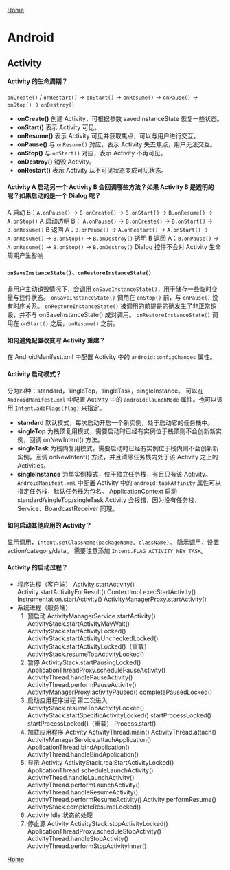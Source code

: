 [Home](../../README.md)

# Android

## Activity

#### Activity 的生命周期？

`onCreate()` / `onRestart()` → `onStart()` → `onResume()` → `onPause()` → `onStop()` → `onDestroy()`
- **onCreate()**
创建 Activity，可根据参数 savedInstanceState 恢复一些状态。
- **onStart()**
表示 Activity 可见。
- **onResume()**
表示 Activity 可见并获取焦点，可以与用户进行交互。
- **onPause()**
与 `onResume()` 对应，表示 Activity 失去焦点，用户无法交互。
- **onStop()**
与 `onStart()` 对应，表示 Activity 不再可见。
- **onDestroy()**
销毁 Activity。
- **onRestart()**
表示 Activity 从不可见状态变成可见状态。

#### Activity A 启动另一个 Activity B 会回调哪些方法？如果 Activity B 是透明的呢？如果启动的是一个 Dialog 呢？

A 启动 B：`A.onPause()` → `B.onCreate()` → `B.onStart()` → `B.onResume()` → `A.onStop()`
A 启动透明 B： `A.onPause()` → `B.onCreate()` → `B.onStart()` → `B.onResume()`
B 返回 A：`B.onPause()` → `A.onRestart()` → `A.onStart()` → `A.onResume()` → `B.onStop()` → `B.onDestroy()`
透明 B 返回 A：`B.onPause()` → `A.onResume()` → `B.onStop()` → `B.onDestroy()`
Dialog 控件不会对 Activity 生命周期产生影响

#### `onSaveInstanceState()`、`onRestoreInstanceState()`

非用户主动销毁情况下，会调用 `onSaveInstanceState()`，用于储存一些临时变量与控件状态。
`onSaveInstanceState()` 调用在 `onStop()` 前，与 `onPause()` 没有时序关系。
`onRestoreInstanceState()` 被调用的前提是的确发生了非正常销毁，并不与 onSaveInstanceState() 成对调用。
`onRestoreInstanceState()` 调用在 `onStart()` 之后，`onResume()` 之前。

#### 如何避免配置改变时 Activity 重建？

在 AndroidManifest.xml 中配置 Activity 中的 `android:configChanges` 属性。

#### Activity 启动模式？

分为四种：standard，singleTop，singleTask，singleInstance。
可以在 `AndroidManifest.xml` 中配置 Activity 中的 `android:launchMode` 属性。也可以调用 `Intent.addFlags(flag)` 来指定。
- **standard**
默认模式，每次启动开启一个新实例，处于启动它的任务栈中。
- **singleTop**
为栈顶复用模式，需要启动时已经有实例位于栈顶则不会创新新实例，回调 onNewIntent() 方法。
- **singleTask**
为栈内复用模式，需要启动时已经有实例位于栈内则不会创新新实例，回调 onNewIntent() 方法，并且清除任务栈内处于该 Activity 之上的 Activities。
- **singleInstance**
为单实例模式，位于独立任务栈，有且只有该 Activity。
`AndroidManifest.xml` 中配置 Activity 中的 `android:taskAffinity` 属性可以指定任务栈，默认任务栈为包名。
ApplicationContext 启动 standard/singleTop/singleTask Activity 会报错，因为没有任务栈，Service、BoardcastReceiver 同理。

#### 如何启动其他应用的 Activity？

显示调用，`Intent.setClassName(packageName, className)`。
隐示调用，设置 action/category/data。
需要注意添加 `Intent.FLAG_ACTIVITY_NEW_TASK`。

#### Activity 的启动过程？

- 程序进程（客户端）
    Activity.startActivity()
        Activity.startActivityForResult()
        ContextImpl.execStartActivity()
        Instrumentation.startActivity()
        ActivityManagerProxy.startActivity()
- 系统进程（服务端）
    1. 预启动
        ActivityManagerService.startActivity()
        ActivityStack.startActivityMayWait()
        ActivityStack.startActivityLocked()
        ActivityStack.startActivityUncheckedLocked()
        ActivityStack.startActivityLocked()（重载）
        ActivityStack.resumeTopActivityLocked()
    2. 暂停
        ActivityStack.startPausingLocked()
        ApplicationThreadProxy.schedulePauseActivity()
        ActivityThread.handlePauseActivity()
        ActivityThread.performPauseActivity()
        ActivityManagerProxy.activityPaused()
        completePausedLocked()
    3. 启动应用程序进程
        第二次进入 ActivityStack.resumeTopActivityLocked()
        ActivityStack.startSpecificActivityLocked()
        startProcessLocked()
        startProcessLocked()（重载）
        Process.start()
    4. 加载应用程序 Activity
        ActivityThread.main()
        ActivityThread.attach()
        ActivityManagerService.attachApplication()
        ApplicationThread.bindApplication()
        ActivityThread.handleBindApplication()
    5. 显示 Activity
        ActivityStack.realStartActivityLocked()
        ApplicationThread.scheduleLaunchActivity()
        ActivityThead.handleLaunchActivity()
        ActivityThread.performLaunchActivity()
        ActivityThread.handleResumeActivity()
        ActivityThread.performResumeActivity()
        Activity.performResume()
        ActivityStack.completeResumeLocked()
    6. Activity Idle 状态的处理
    7. 停止源 Activity
        ActivityStack.stopActivityLocked()
        ApplicationThreadProxy.scheduleStopActivity()
        ActivityThread.handleStopActivity()
        ActivityThread.performStopActivityInner()

[Home](../../README.md)